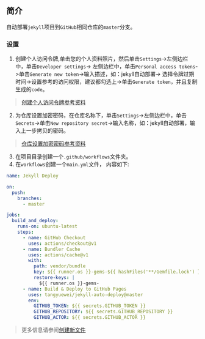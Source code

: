 ## 简介
自动部署`jekyll`项目到`GitHub`相同仓库的`master`分支。

### 设置
1. 创建个人访问令牌,单击您的个人资料照片，然后单击`Settings`->左侧边栏中，单击`Developer settings`->
左侧边栏中，单击`Personal access tokens`->单击`Generate new token`->输入描述，如：jekyll自动部署->
选择令牌过期时间->设置参考的访问权限，建议都勾选上->单击`Generate token`，并且复制生成的`code`。
>[创建个人访问令牌参考资料](https://docs.github.com/cn/authentication/keeping-your-account-and-data-secure/creating-a-personal-access-token)
2. 为仓库设置加密密码，在仓库名称下，单击`Settings`->左侧边栏中，单击 `Secrets`->单击`New repository secret`->输入名称，如：jekyll自动部署，输入上一步拷贝的密码。
>[仓库设置加密密码参考资料](https://docs.github.com/cn/actions/security-guides/encrypted-secrets#creating-encrypted-secrets-for-a-repository)
3. 在项目目录创建一个`.github/workflows`文件夹。
4. 在`workflows`创建一个`main.yml`文件，
内容如下:

```yaml
name: Jekyll Deploy

on:
  push:
    branches:
      - master

jobs:
  build_and_deploy:
    runs-on: ubuntu-latest
    steps:
      - name: GitHub Checkout
        uses: actions/checkout@v1
      - name: Bundler Cache
        uses: actions/cache@v1
        with:
          path: vendor/bundle
          key: ${{ runner.os }}-gems-${{ hashFiles('**/Gemfile.lock') }}
          restore-keys: |
            ${{ runner.os }}-gems-
      - name: Build & Deploy to GitHub Pages
        uses: tangyuewei/jekyll-auto-deploy@master
        env:
          GITHUB_TOKEN: ${{ secrets.GITHUB_TOKEN }}
          GITHUB_REPOSITORY: ${{ secrets.GITHUB_REPOSITORY }}
          GITHUB_ACTOR: ${{ secrets.GITHUB_ACTOR }}
```
>更多信息请参阅[创建新文件](https://docs.github.com/cn/repositories/working-with-files/managing-files/creating-new-files)

